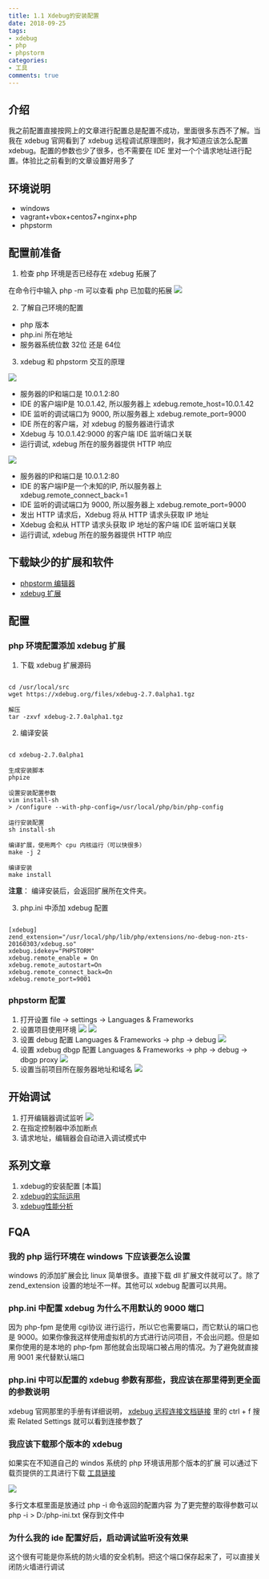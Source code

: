 ```yaml
---
title: 1.1 Xdebug的安装配置
date: 2018-09-25
tags:
- xdebug
- php
- phpstorm
categories:
- 工具
comments: true
---
```


## 介绍

我之前配置直接按网上的文章进行配置总是配置不成功，里面很多东西不了解。当我在 xdebug 官网看到了 xdebug 远程调试原理图时，我才知道应该怎么配置 xdebug。配置的参数也少了很多，也不需要在 IDE 里对一个个请求地址进行配置。体验比之前看到的文章设置好用多了

## 环境说明

* windows
* vagrant+vbox+centos7+nginx+php
* phpstorm

## 配置前准备

1. 检查 php 环境是否已经存在 xdebug 拓展了

在命令行中输入 php -m 可以查看 php 已加载的拓展
![](/img/xdebug/7.jpg)


2. 了解自己环境的配置
* php 版本
* php.ini 所在地址
* 服务器系统位数 32位 还是 64位

3. xdebug 和 phpstorm 交互的原理

![](/img/xdebug/dbgp-setup.gif)

* 服务器的IP和端口是 10.0.1.2:80
* IDE 的客户端IP是 10.0.1.42, 所以服务器上 xdebug.remote_host=10.0.1.42
* IDE 监听的调试端口为 9000, 所以服务器上 xdebug.remote_port=9000
* IDE 所在的客户端，对 xdebug 的服务器进行请求
* Xdebug 与 10.0.1.42:9000 的客户端 IDE 监听端口关联
* 运行调试, xdebug 所在的服务器提供 HTTP 响应

![](/img/xdebug/dbgp-setup2.gif)

* 服务器的IP和端口是 10.0.1.2:80
* IDE 的客户端IP是一个未知的IP, 所以服务器上 xdebug.remote_connect_back=1
* IDE 监听的调试端口为 9000, 所以服务器上 xdebug.remote_port=9000
* 发出 HTTP 请求后，Xdebug 将从 HTTP 请求头获取 IP 地址
* Xdebug 会和从 HTTP 请求头获取 IP 地址的客户端 IDE 监听端口关联
* 运行调试, xdebug 所在的服务器提供 HTTP 响应

## 下载缺少的扩展和软件

* [phpstorm 编辑器](http://www.jetbrains.com/phpstorm/download/)
* [xdebug 扩展](https://xdebug.org/download.php)

## 配置

### php 环境配置添加 xdebug 扩展

1. 下载 xdebug 扩展源码
```

cd /usr/local/src
wget https://xdebug.org/files/xdebug-2.7.0alpha1.tgz

解压
tar -zxvf xdebug-2.7.0alpha1.tgz

```

2. 编译安装
```

cd xdebug-2.7.0alpha1

生成安装脚本
phpize

设置安装配置参数
vim install-sh
> /configure --with-php-config=/usr/local/php/bin/php-config

运行安装配置
sh install-sh

编译扩展，使用两个 cpu 内核运行（可以快很多）
make -j 2

编译安装
make install

```

**注意**： 编译安装后，会返回扩展所在文件夹。

3. php.ini 中添加 xdebug 配置

```

[xdebug]
zend_extension="/usr/local/php/lib/php/extensions/no-debug-non-zts-20160303/xdebug.so"
xdebug.idekey="PHPSTORM"
xdebug.remote_enable = On
xdebug.remote_autostart=On
xdebug.remote_connect_back=On
xdebug.remote_port=9001

```

### phpstorm 配置

1. 打开设置 file -> settings -> Languages & Frameworks
2. 设置项目使用环境
![](/img/xdebug/1.jpg)
![](/img/xdebug/2.jpg)
3. 设置 debug 配置 Languages & Frameworks -> php -> debug
![](/img/xdebug/3.jpg)
4. 设置 xdebug dbgp 配置 Languages & Frameworks -> php -> debug -> dbgp proxy
![](/img/xdebug/4.jpg)
5. 设置当前项目所在服务器地址和域名
![](/img/xdebug/5.jpg)

## 开始调试

1. 打开编辑器调试监听
![](/img/xdebug/6.jpg)
2. 在指定控制器中添加断点
3. 请求地址，编辑器会自动进入调试模式中

## 系列文章

1. xdebug的安装配置 [本篇]
2. [xdebug的实际运用](/工具/xdebug-use/)
3. [xdebug性能分析](/工具/xdebug-property/)

## FQA

### 我的 php 运行环境在 windows 下应该要怎么设置

windows 的添加扩展会比 linux 简单很多。直接下载 dll 扩展文件就可以了。除了 zend_extension 设置的地址不一样。其他可以 xdebug 配置可以共用。

### php.ini 中配置 xdebug 为什么不用默认的 9000 端口

因为 php-fpm 是使用 cgi协议 进行运行，所以它也需要端口，而它默认的端口也是 9000。如果你像我这样使用虚拟机的方式进行访问项目，不会出问题。但是如果你使用的是本地的 php-fpm 那他就会出现端口被占用的情况。为了避免就直接用 9001 来代替默认端口

### php.ini 中可以配置的 xdebug 参数有那些，我应该在那里得到更全面的参数说明

xdebug 官网那里的手册有详细说明， [xdebug 远程连接文档链接](https://xdebug.org/docs/remote) 里的 ctrl + f 搜索 Related Settings 就可以看到连接参数了

### 我应该下载那个版本的 xdebug

如果实在不知道自己的 windos 系统的 php 环境该用那个版本的扩展
可以通过下载页提供的工具进行下载 [工具链接](https://xdebug.org/wizard.php)

![](/img/xdebug/8.jpg)

多行文本框里面是放通过 php -i 命令返回的配置内容
为了更完整的取得参数可以 php -i > D:/php-ini.txt 保存到文件中

### 为什么我的 ide 配置好后，启动调试监听没有效果

这个很有可能是你系统的防火墙的安全机制。把这个端口保存起来了，可以直接关闭防火墙进行调试